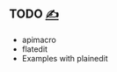 
## TODO [<span style='font-size:20px;'>&#x270D;</span>](https://github.com/apidsl/examples/edit/main/DOCS/WHOIS.md)


+ apimacro
+ flatedit
+ Examples with plainedit
